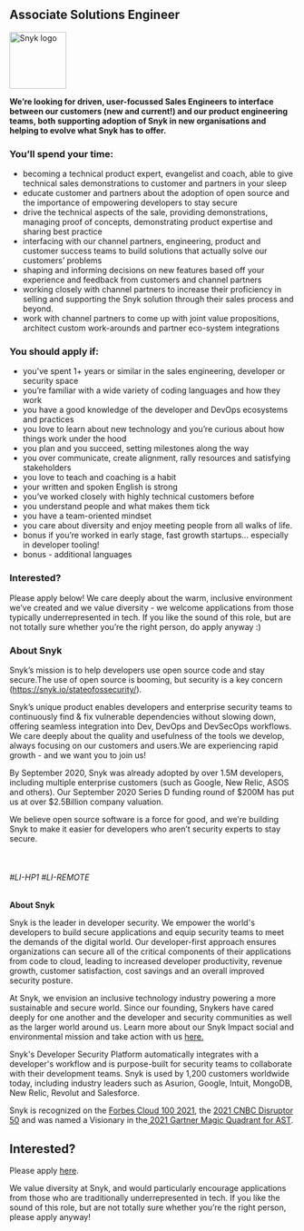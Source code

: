 Associate Solutions Engineer
---

<img src="https://res.cloudinary.com/snyk/image/upload/v1537345894/press-kit/brand/logo-black.png" width="100" alt="Snyk logo" />

<p><strong>We’re looking for driven, user-focussed Sales Engineers to interface between our customers (new and current!) and our product engineering teams, both supporting adoption of Snyk in new organisations and helping to evolve what Snyk has to offer.</strong></p>
<h3><strong>You’ll spend your time:</strong></h3>
<ul>
<li style="font-weight: 400;"><span style="font-weight: 400;">becoming a technical product expert, evangelist and coach, able to give technical sales demonstrations to customer and partners in your sleep</span></li>
<li style="font-weight: 400;"><span style="font-weight: 400;">educate customer and partners about the adoption of open source and the importance of empowering developers to stay secure</span></li>
<li style="font-weight: 400;"><span style="font-weight: 400;">drive the technical aspects of the sale, providing demonstrations, managing proof of concepts, demonstrating product expertise and sharing best practice</span></li>
<li style="font-weight: 400;"><span style="font-weight: 400;">interfacing with our channel partners, engineering, product and customer success teams to build solutions that actually solve our customers’ problems</span></li>
<li style="font-weight: 400;"><span style="font-weight: 400;">shaping and informing decisions on new features based off your experience and feedback from customers and channel partners</span></li>
<li style="font-weight: 400;"><span style="font-weight: 400;">working closely with channel partners to increase their proficiency in selling and supporting the Snyk solution through their sales process and beyond.</span></li>
<li style="font-weight: 400;"><span style="font-weight: 400;">work with channel partners to come up with joint value propositions, architect custom work-arounds and partner eco-system integrations</span></li>
</ul>
<h3><strong>You should apply if:</strong></h3>
<ul>
<li style="font-weight: 400;"><span style="font-weight: 400;">you've spent 1+ years or similar in the sales engineering, developer or security space</span></li>
<li style="font-weight: 400;"><span style="font-weight: 400;">you’re familiar with a wide variety of coding languages and how they work</span></li>
<li style="font-weight: 400;"><span style="font-weight: 400;">you have a good knowledge of the developer and DevOps ecosystems and practices</span></li>
<li style="font-weight: 400;"><span style="font-weight: 400;">you love to learn about new technology and you’re curious about how things work under the hood</span></li>
<li style="font-weight: 400;"><span style="font-weight: 400;">you plan and you succeed, setting milestones along the way</span></li>
<li style="font-weight: 400;"><span style="font-weight: 400;">you over communicate, create alignment, rally resources and satisfying stakeholders</span></li>
<li style="font-weight: 400;"><span style="font-weight: 400;">you love to teach and coaching is a habit</span></li>
<li style="font-weight: 400;"><span style="font-weight: 400;">your written and spoken English is strong</span></li>
<li style="font-weight: 400;"><span style="font-weight: 400;">you’ve worked closely with highly technical customers before</span></li>
<li style="font-weight: 400;"><span style="font-weight: 400;">you understand people and what makes them tick</span></li>
<li style="font-weight: 400;"><span style="font-weight: 400;">you have a team-oriented mindset</span></li>
<li style="font-weight: 400;"><span style="font-weight: 400;">you care about diversity and enjoy meeting people from all walks of life.</span></li>
<li style="font-weight: 400;"><span style="font-weight: 400;">bonus if you’re worked in early stage, fast growth startups… especially in developer tooling!</span></li>
<li style="font-weight: 400;"><span style="font-weight: 400;">bonus - additional languages</span></li>
</ul>
<h3><strong>Interested?</strong></h3>
<p><span style="font-weight: 400;">Please apply below! We care deeply about the warm, inclusive environment we’ve created and we value diversity - we welcome applications from those typically underrepresented in tech. If you like the sound of this role, but are not totally sure whether you’re the right person, do apply anyway :)</span></p>
<h3><strong>About Snyk</strong></h3>
<p>Snyk’s mission is to help developers use open source code and stay secure.The use of open source is booming, but security is a key concern (<a class="c-link" href="https://snyk.io/stateofossecurity/" target="_blank" data-stringify-link="https://snyk.io/stateofossecurity/" data-sk="tooltip_parent">https://snyk.io/stateofossecurity/</a>).</p>
<p>Snyk’s unique product enables developers and enterprise security teams to continuously find &amp; fix vulnerable dependencies without slowing down, offering seamless integration into Dev, DevOps and DevSecOps workflows. We care deeply about the quality and usefulness of the tools we develop, always focusing on our customers and users.We are experiencing rapid growth - and we want you to join us!</p>
<p>By September 2020, Snyk was already adopted by over 1.5M developers, including multiple enterprise customers (such as Google, New Relic, ASOS and others). Our September 2020 Series D funding round of $200M has put us at over $2.5Billion company valuation.</p>
<p>We believe open source software is a force for good, and we’re building Snyk to make it easier for developers who aren’t security experts to stay secure.</p>
<p>&nbsp;</p>
<h6>#LI-HP1 #LI-REMOTE</h6><div class="content-conclusion"><p><strong>About Snyk</strong></p>
<p><span style="font-weight: 400;">Snyk is the leader in developer security. We empower the world's developers to build secure applications and equip security teams to meet the demands of the digital world. Our developer-first approach ensures organizations can secure all of the critical components of their applications from code to cloud, leading to increased developer productivity, revenue growth, customer satisfaction, cost savings and an overall improved security posture.&nbsp;</span></p>
<p><span style="font-weight: 400;">At Snyk, we envision an inclusive technology industry powering a more sustainable and secure world.</span> <span style="font-weight: 400;">Since our founding, Snykers have cared deeply for one another and the developer and security communities as well as the larger world around us. Learn more about our Snyk Impact social and environmental mission and take action with us </span><a href="https://snyk.io/about/snyk-impact/"><span style="font-weight: 400;">here.</span></a></p>
<p><span style="font-weight: 400;">Snyk's Developer Security Platform automatically integrates with a developer's workflow and is purpose-built for security teams to collaborate with their development teams. Snyk is used by 1,200 customers worldwide today, including industry leaders such as Asurion, Google, Intuit, MongoDB, New Relic, Revolut and Salesforce.</span></p>
<p><span style="font-weight: 400;">Snyk is recognized on the </span><a href="https://www.forbes.com/cloud100/#6f24b5ba5f94"><span style="font-weight: 400;">Forbes Cloud 100 2021</span></a><span style="font-weight: 400;">, the </span><a href="https://www.cnbc.com/2021/05/25/these-are-the-2021-cnbc-disruptor-50-companies.html"><span style="font-weight: 400;">2021 CNBC Disruptor 50</span></a><span style="font-weight: 400;"> and was named a Visionary in the</span><a href="https://snyk.io/blog/snyk-visionary-2021-gartner-magic-quadrant-for-ast/"><span style="font-weight: 400;"> 2021 Gartner Magic Quadrant for AST</span></a><span style="font-weight: 400;">.</span></p></div>

Interested?
---

Please apply [here](https://boards.greenhouse.io/snyk/jobs/4528030002#app).

We value diversity at Snyk, and would particularly encourage applications from those who are traditionally underrepresented in tech.
If you like the sound of this role, but are not totally sure whether you’re the right person, please apply anyway!
